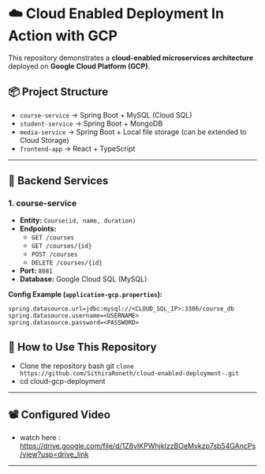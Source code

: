 # ☁️ Cloud Enabled Deployment In Action with GCP

This repository demonstrates a **cloud-enabled microservices architecture** deployed on **Google Cloud Platform (GCP)**.  


## 📦 Project Structure

- `course-service` → Spring Boot + MySQL (Cloud SQL)  
- `student-service` → Spring Boot + MongoDB  
- `media-service` → Spring Boot + Local file storage (can be extended to Cloud Storage)  
- `frontend-app` → React + TypeScript  

---

## 🔧 Backend Services

### 1. course-service
- **Entity:** `Course(id, name, duration)`
- **Endpoints:**
  - `GET /courses`
  - `GET /courses/{id}`
  - `POST /courses`
  - `DELETE /courses/{id}`
- **Port:** `8081`  
- **Database:** Google Cloud SQL (MySQL)  

**Config Example (`application-gcp.properties`):**
```properties
spring.datasource.url=jdbc:mysql://<CLOUD_SQL_IP>:3306/course_db
spring.datasource.username=<USERNAME>
spring.datasource.password=<PASSWORD>

```

## 🔧 How to Use This Repository ### 

- Clone the repository bash git
  ``` clone https://github.com/SithiraRoneth/cloud-enabled-deployment-.git ```
- cd cloud-gcp-deployment

---

## 📽️ Configured Video
- watch here : https://drive.google.com/file/d/1Z8vIKPWhjkIzzBOeMvkzp7sb54GAncPs/view?usp=drive_link

---
